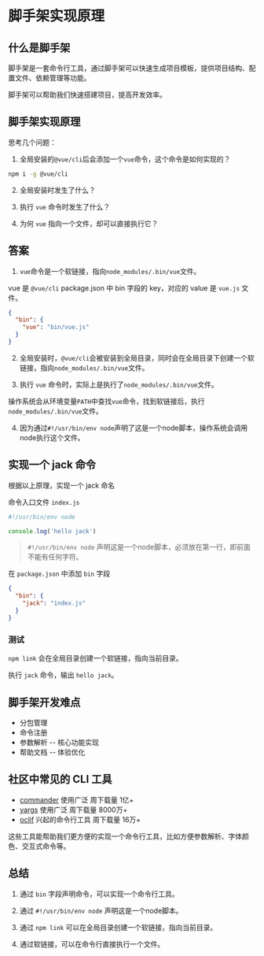# 脚手架实现原理


## 什么是脚手架

脚手架是一套命令行工具，通过脚手架可以快速生成项目模板，提供项目结构、配置文件、依赖管理等功能。

脚手架可以帮助我们快速搭建项目，提高开发效率。

## 脚手架实现原理


思考几个问题：

1. 全局安装的`@vue/cli`后会添加一个`vue`命令，这个命令是如何实现的？

```bash
npm i -g @vue/cli
```

2. 全局安装时发生了什么？

3. 执行 `vue` 命令时发生了什么？

4. 为何 `vue` 指向一个文件，却可以直接执行它？

## 答案

1. `vue`命令是一个软链接，指向`node_modules/.bin/vue`文件。

vue 是 `@vue/cli` package.json 中 bin 字段的 key，对应的 value 是 `vue.js` 文件。

```json
{
  "bin": {
    "vue": "bin/vue.js"
  }
}
```

2. 全局安装时，`@vue/cli`会被安装到全局目录，同时会在全局目录下创建一个软链接，指向`node_modules/.bin/vue`文件。

3. 执行 `vue` 命令时，实际上是执行了`node_modules/.bin/vue`文件。

操作系统会从环境变量`PATH`中查找`vue`命令，找到软链接后，执行`node_modules/.bin/vue`文件。

4. 因为通过`#!/usr/bin/env node`声明了这是一个node脚本，操作系统会调用node执行这个文件。

## 实现一个 jack 命令

根据以上原理，实现一个 jack 命名

命令入口文件 `index.js`

```js
#!/usr/bin/env node

console.log('hello jack')
```
> `#!/usr/bin/env node` 声明这是一个node脚本，必须放在第一行，即前面不能有任何字符。

在 `package.json` 中添加 `bin` 字段

```json
{
  "bin": {
    "jack": "index.js"
  }
}
```

### 测试

`npm link` 会在全局目录创建一个软链接，指向当前目录。

执行 `jack` 命令，输出 `hello jack`。

## 脚手架开发难点

- 分包管理
- 命令注册
- 参数解析 -- 核心功能实现
- 帮助文档 -- 体验优化

## 社区中常见的 CLI 工具

- [commander](https://www.npmjs.com/package/commander) 使用广泛 周下载量 1亿+
- [yargs](https://www.npmjs.com/package/yargs) 使用广泛 周下载量 8000万+
- [oclif](https://www.npmjs.com/package/oclif) 兴起的命令行工具 周下载量 16万+

这些工具能帮助我们更方便的实现一个命令行工具，比如方便参数解析、字体颜色、交互式命令等。

## 总结

1. 通过 `bin` 字段声明命令，可以实现一个命令行工具。

2. 通过 `#!/usr/bin/env node` 声明这是一个node脚本。

3. 通过 `npm link` 可以在全局目录创建一个软链接，指向当前目录。

4. 通过软链接，可以在命令行直接执行一个文件。

